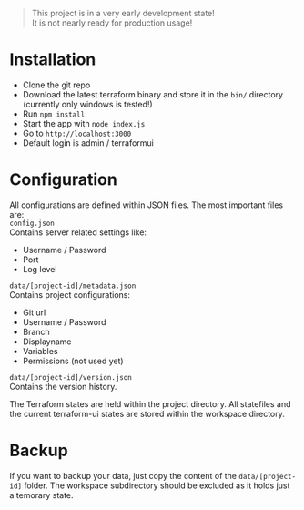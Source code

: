 > This project is in a very early development state!  
> It is not nearly ready for production usage!


# Installation
- Clone the git repo
- Download the latest terraform binary and store it in the ```bin/``` directory (currently only windows is tested!)
- Run ```npm install```
- Start the app with ```node index.js```
- Go to ```http://localhost:3000```
- Default login is admin / terraformui

# Configuration
All configurations are defined within JSON files.
The most important files are:  
```config.json  ```  
Contains server related settings like:
- Username / Password
- Port
- Log level

```data/[project-id]/metadata.json  ```  
Contains project configurations:
- Git url
- Username / Password
- Branch
- Displayname
- Variables
- Permissions (not used yet)

```data/[project-id]/version.json  ```  
Contains the version history.

The Terraform states are held within the project directory.
All statefiles and the current terraform-ui states are stored within the workspace directory.

# Backup
If you want to backup your data, just copy the content of the ```data/[project-id]``` folder. The workspace subdirectory should be excluded as it holds just a temorary state.
